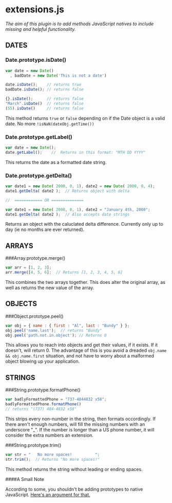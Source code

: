extensions.js
================================

*The aim of this plugin is to add methods JavaScript natives to include missing and helpful functionality.*

DATES
-------------------------

### Date.prototype.isDate()
```javascript
var date = new Date()
  , badDate = new Date('This is not a date')

date.isDate();    // returns true
badDate.isDate(); // returns false

{}.isDate();      // returns false
"March".isDate()  // returns false
(55).isDate()     // returns false
```
This method returns `true` or `false` depending on if the Date object is a valid date.  No more `!isNaN(dateObj.getTime())`

### Date.prototype.getLabel()
```javascript
var date = new Date();
date.getLabel();    //  Returns in this format: "MTH DD YYYY"
```
This returns the date as a formatted date string.

### Date.prototype.getDelta()
```javascript
var date1 = new Date( 2000, 0, 1), date2 = new Date( 2000, 0, 4);
date1.getDelta( date2 );  // Returns object with delta

//  ============ OR ==============

var date1 = new Date( 2000, 0, 1), date2 = "January 4th, 2000";
date1.getDelta( date2 );  // Also accepts date strings
```
Returns an object with the caluclated delta difference.  Currently only up to day (ie no months are ever returned).


ARRAYS
-------------------------

###Array.prototype.merge()
```javascript
var arr = [1, 2, 3];
arr.merge([4, 5, 6];  // Returns [1, 2, 3, 4, 5, 6]
```
This combines the two arrays together.  This does alter the original array, as well as returns the new value of the array.



OBJECTS
-------------------------

###Object.prototype.peel()
```javascript
var obj = { name : { first : "Al", last : "Bundy" } };
obj.peel('name.last');  // returns "Bundy"
obj.peel('path.not.in.object'); // Returns 0
```
This allows you to reach into objects and get their values, if it exists.  If it doesn't, will return 0.  The advantage of this is you avoid a dreaded `obj.name && obj.name.first` situation, and not have to worry about a malformed object blowing up your application.



STRINGS
-------------------------

###String.prototype.formatPhone()
```javascript
var badlyFormattedPhone = "737-4844832 x58";
badlyFormattedPhone.formatPhone()
// returns "(737) 484-4832 x58"
```
This strips every non-number in the string, then formats occordingly.  If there aren't enough numbers, will fill the missing numbers with an underscore "_".  If the number is longer than a US phone number, it will consider the extra numbers an extension.

###String.prototype.trim()
```javascript
var str = "   No more spaces!          ";
str.trim();  // Returns "No more spaces!"
```
This method returns the string without leading or ending spaces.

####A Small Note

According to some, you shouldn't be adding prototypes to native JavaScript.  [Here's an argument for that.](http://perfectionkills.com/extending-built-in-native-objects-evil-or-not/)

